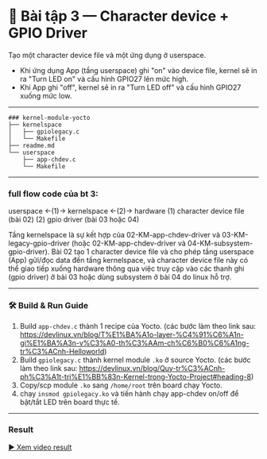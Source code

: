 # 📝 Bài tập 3 — Character device + GPIO Driver

Tạo một character device file và một ứng dụng ở userspace.

* Khi ứng dụng App (tầng userspace) ghi "on" vào device file, kernel sẽ in ra "Turn LED on" và cấu hình GPIO27 lên mức high.
* Khi App ghi "off", kernel sẽ in ra "Turn LED off" và cấu hình GPIO27 xuống mức low.

---

```shell
### kernel-module-yocto
├── kernelspace
│   ├── gpiolegacy.c
│   └── Makefile
├── readme.md
└── userspace
    ├── app-chdev.c
    └── Makefile
```

---

### full flow code của bt 3:

userspace <-(1)-> kernelspace <-(2)-> hardware
(1) character device file (bài 02)
(2) gpio driver (bài 03 hoặc 04)

Tầng kernelspace là sự kết hợp của 02-KM-app-chdev-driver và 03-KM-legacy-gpio-driver 
(hoặc 02-KM-app-chdev-driver và 04-KM-subsystem-gpio-driver).
Bài 02 tạo 1 character device file và cho phép tầng userspace (App) gửi/đọc data đến tầng kernelspace,
và character device file này có thể giao tiếp xuống hardware
thông qua việc truy cập vào các thanh ghi (gpio driver) ở bài 03 hoặc dùng subsystem ở bài 04 do linux hỗ trợ.

---

### 🛠️ Build & Run Guide
1. Build `app-chdev.c` thành 1 recipe của Yocto. 
   (các bước làm theo link sau: https://devlinux.vn/blog/T%E1%BA%A1o-layer-%C4%91%C6%A1n-gi%E1%BA%A3n-v%C3%A0-th%C3%AAm-ch%C6%B0%C6%A1ng-tr%C3%ACnh-Helloworld)
2. Build `gpiolegacy.c` thành kernel module `.ko` ở source Yocto.
   (các bước làm theo link sau: https://devlinux.vn/blog/Quy-tr%C3%ACnh-ph%C3%A1t-tri%E1%BB%83n-Kernel-trong-Yocto-Project#heading-8)
3. Copy/scp module `.ko` sang `/home/root` trên board chạy Yocto.
4. chạy `insmod gpiolegacy.ko` và tiến hành chạy app-chdev on/off để bật/tắt LED trên board thực tế.

---

### Result

[▶️ Xem video result](https://youtu.be/Qo96WOx3xU8)